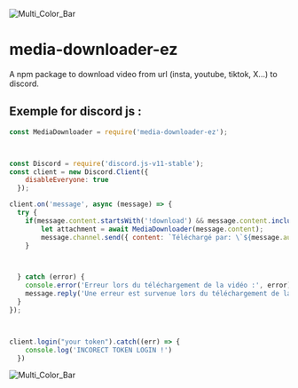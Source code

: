 ![Multi_Color_Bar](https://github.com/Walkoud/CS2-Auto-Accept/assets/38588921/3f57ad10-c80c-457a-9f49-679558eb2f79)

# media-downloader-ez
A npm package to download video from url (insta, youtube, tiktok, X...) to discord.


## Exemple for discord js : 
```js
const MediaDownloader = require('media-downloader-ez');



const Discord = require('discord.js-v11-stable');
const client = new Discord.Client({
    disableEveryone: true
  });

client.on('message', async (message) => {
  try {
    if(message.content.startsWith('!download') && message.content.includes('http')){
        let attachment = await MediaDownloader(message.content);
        message.channel.send({ content: `Téléchargé par: \`${message.author.username}\``, files: [attachment] });
    }



  } catch (error) {
    console.error('Erreur lors du téléchargement de la vidéo :', error);
    message.reply('Une erreur est survenue lors du téléchargement de la vidéo.').then((m) => { deleteMessage(m); });
  }
});



client.login("your token").catch((err) => {
    console.log('INCORECT TOKEN LOGIN !')
  })

```

![Multi_Color_Bar](https://github.com/Walkoud/CS2-Auto-Accept/assets/38588921/3f57ad10-c80c-457a-9f49-679558eb2f79)
